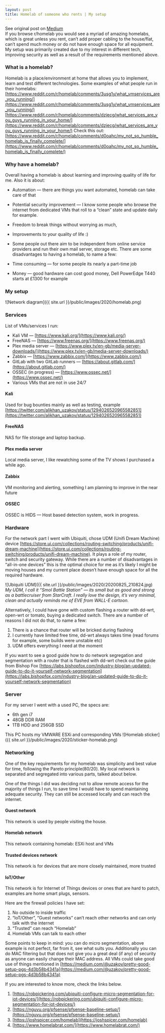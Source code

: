 ```yaml
---
layout: post
title: Homelab of someone who rents | My setup
---
```

<div class="message">
  See original post on <a href="https://medium.com/@uzakov/homelab-of-someone-who-rents-my-setup-a4f8b119aa1f">Medium</a>
</div>
If you browse r/homelab you would see a myriad of amazing homelabs, which is great unless you rent, can’t add proper cabling to the house/flat, can’t spend much money or do not have enough space for all equipment. My setup was primarily created due to my interest in different tech, improving security as well as a result of the requirements mentioned above.

### What is a homelab?

Homelab is a place/environment at home that allows you to implement, learn and test different technologies. Some examples of what people run in their homelabs:
[https://www.reddit.com/r/homelab/comments/3usg1y/what_vmservices_are_you_running/](https://www.reddit.com/r/homelab/comments/3usg1y/what_vmservices_are_you_running/)
[https://www.reddit.com/r/homelab/comments/dzjecg/what_services_are_you_guys_running_in_your_home/](https://www.reddit.com/r/homelab/comments/dzjecg/what_services_are_you_guys_running_in_your_home/)
Check this out: [https://www.reddit.com/r/homelab/comments/d0oahc/my_not_so_humble_homelab_is_finally_complete/](https://www.reddit.com/r/homelab/comments/d0oahc/my_not_so_humble_homelab_is_finally_complete/)

### Why have a homelab?
Overall having a homelab is about learning and improving quality of life for me. Also it is about:

- Automation — there are things you want automated, homelab can take care of that
- Potential security improvement — I know some people who browse the internet from dedicated VMs that roll to a “clean” state and update daily for example.
- Freedom to break things without worrying as much,
- Improvements to your quality of life :)
- Some people out there aim to be independent from online service providers and run their own mail server, storage etc.
There are some disadvantages to having a homelab, to name a few:

- Time consuming — for some people its nearly a part-time job
- Money — good hardware can cost good money, Dell PowerEdge T440 starts at £1300 for example

### My setup

![Network diagram]({{ site.url }}/public/images/2020/homelab.png)
### Services
List of VMs/services I run:
- Kali VM — [https://www.kali.org/](https://www.kali.org/)
- FreeNAS — [https://www.freenas.org/](https://www.freenas.org/)
- Plex media server — [https://www.plex.tv/en-gb/media-server-downloads/](https://www.plex.tv/en-gb/media-server-downloads/)
- Zabbix — [https://www.zabbix.com/](https://www.zabbix.com/)
- GitLab with two GitLab runners — [https://about.gitlab.com/](https://about.gitlab.com/)
- OSSEC (in progress) — [https://www.ossec.net/](https://www.ossec.net/)
- Various VMs that are not in use 24/7

#### Kali
Used for bug bounties mainly as well as testing, example [https://twitter.com/alikhan_uzakov/status/1294026520965582851](https://twitter.com/alikhan_uzakov/status/1294026520965582851)
#### FreeNAS
NAS for file storage and laptop backup.
#### Plex media server
Local media server, I like rewatching some of the TV shows I purchased a while ago.
#### Zabbix
VM monitoring and alerting, something I am planning to improve in the near future
#### OSSEC
OSSEC is HIDS — Host based detection system, work in progress.

### Hardware
For the network part I went with Ubiquiti, chose UDM (Unifi Dream Machine) device [https://store.ui.com/collections/routing-switching/products/unifi-dream-machine](https://store.ui.com/collections/routing-switching/products/unifi-dream-machine). It plays a role of my router, switch and security gateway. While there are a number of disadvantages in “all-in-one devices” this is the optimal choice for me as it’s likely I might be moving houses and my current place doesn’t have enough space for all the required hardware.

![Ubiquiti UDM]({{ site.url }}/public/images/2020/20200825_210824.jpg)
*My UDM, I call it “Smol Battle Station” — its small but as good and strong as a battlecruiser from StarCraft. I really love the design, it’s very minimal, clean and actually reminds me of EVE from WALL-E cartoon.*

Alternatively, I could have gone with custom flashing a router with dd-wrt, open-wrt or tomato, buying a dedicated switch. There are a number of reasons I did not do that, to name a few:

1. There is a chance that router will be bricked during flashing
2. I currently have limited free time, dd-wrt always takes time (read forums for example, some builds were unstable etc)
3. UDM offers everything I need at the moment

If you want to see a good guide how to do network segregation and segmentation with a router that is flashed with dd-wrt check out the guide from Bishop Fox [https://labs.bishopfox.com/industry-blog/an-updated-guide-to-do-it-yourself-network-segmentation](https://labs.bishopfox.com/industry-blog/an-updated-guide-to-do-it-yourself-network-segmentation)

### Server

For my server I went with a used PC, the specs are:
* 6th gen i7
* 48GB DDR RAM
* 1TB HDD and 256GB SSD

This PC hosts my VMWARE ESXi and corresponding VMs
![Homelab sticker]({{ site.url }}/public/images/2020/sticker-homelab.png)

### Networking

One of the key requirements for my homelab was simplicity and best value for time, following the Pareto principle(80/20). My local network is separated and segregated into various parts, talked about below.

One of the things I did was deciding not to allow remote access for the majority of things I run, to save time I would have to spend maintaining adequate security. They can still be accessed locally and can reach the internet.

#### Guest network
This network is used by people visiting the house.
#### Homelab network
This network containing homelab: ESXi host and VMs
#### Trusted devices network
This network is for devices that are more closely maintained, more trusted
#### IoT/Other
This network is for Internet of Things devices or ones that are hard to patch, examples are home smart plugs, sensors.

Here are the firewall policies I have set:

1. No outside to inside traffic
2. “IoT/Other”, “Guest networks” can’t reach other networks and can only talk with the internet
3. “Trusted” can reach “Homelab”
4. Homelab VMs can talk to each other

Some points to keep in mind: you can do micro segmentation, above example is not perfect, far from it, see what suits you. Additionally you can do MAC filtering but that does not give you a great deal (if any) of security as anyone can easily change their MAC address. All VMs could take good use of things mentioned in [https://medium.com/@uzakov/pretty-good-setup-pgs-4d3b58b4341a](https://medium.com/@uzakov/pretty-good-setup-pgs-4d3b58b4341a)


If you are interested to know more, check the links below.

1. [https://robpickering.com/ubiquiti-configure-micro-segmentation-for-iot-devices/](https://robpickering.com/ubiquiti-configure-micro-segmentation-for-iot-devices/)
2. [https://nguvu.org/pfsense/pfsense-baseline-setup/](https://nguvu.org/pfsense/pfsense-baseline-setup/)
3. [https://joshspicer.com/homelab](https://joshspicer.com/homelab)
4. [https://www.homelabrat.com/](https://www.homelabrat.com/)

